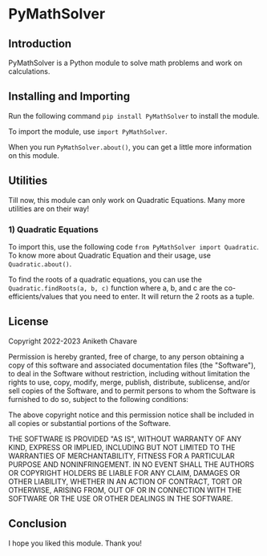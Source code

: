 # PyMathSolver

## Introduction

PyMathSolver is a Python module to solve math problems and work on calculations.

## Installing and Importing

Run the following command `pip install PyMathSolver` to install the module.

To import the module, use `import PyMathSolver`.

When you run `PyMathSolver.about()`, you can get a little more information on this module.

## Utilities

Till now, this module can only work on Quadratic Equations. Many more utilities are on their way!

### 1) Quadratic Equations

To import this, use the following code `from PyMathSolver import Quadratic`. To know more about Quadratic Equation and their usage, use `Quadratic.about()`.

To find the roots of a quadratic equations, you can use the `Quadratic.findRoots(a, b, c)` function where a, b, and c are the co-efficients/values that you need to enter. It will return the 2 roots as a tuple.

## License

Copyright 2022-2023 Aniketh Chavare

Permission is hereby granted, free of charge, to any person obtaining a copy of this software
and associated documentation files (the "Software"), to deal in the Software without restriction,
including without limitation the rights to use, copy, modify, merge, publish, distribute,
sublicense, and/or sell copies of the Software, and to permit persons to whom the Software is
furnished to do so, subject to the following conditions:

The above copyright notice and this permission notice shall be included in all copies or
substantial portions of the Software.

THE SOFTWARE IS PROVIDED "AS IS", WITHOUT WARRANTY OF ANY KIND, EXPRESS OR IMPLIED, INCLUDING BUT
NOT LIMITED TO THE WARRANTIES OF MERCHANTABILITY, FITNESS FOR A PARTICULAR PURPOSE AND
NONINFRINGEMENT. IN NO EVENT SHALL THE AUTHORS OR COPYRIGHT HOLDERS BE LIABLE FOR ANY CLAIM,
DAMAGES OR OTHER LIABILITY, WHETHER IN AN ACTION OF CONTRACT, TORT OR OTHERWISE, ARISING FROM,
OUT OF OR IN CONNECTION WITH THE SOFTWARE OR THE USE OR OTHER DEALINGS IN THE SOFTWARE.

## Conclusion

I hope you liked this module. Thank you!